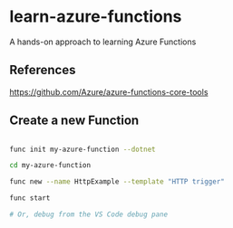 # learn-azure-functions
A hands-on approach to learning Azure Functions

## References

https://github.com/Azure/azure-functions-core-tools


## Create a new Function

```bash

func init my-azure-function --dotnet

cd my-azure-function

func new --name HttpExample --template "HTTP trigger"

func start

# Or, debug from the VS Code debug pane

```
